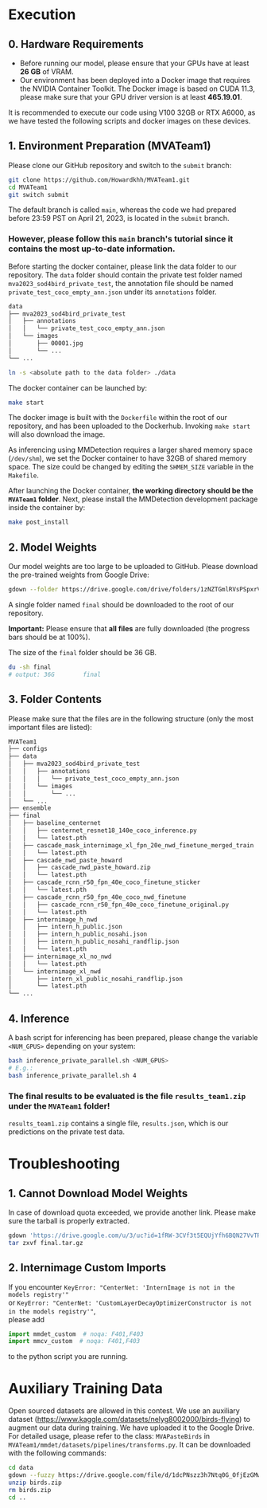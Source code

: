 # Execution

## 0. Hardware Requirements
- Before running our model, please ensure that your GPUs have at least **26 GB** of VRAM.
- Our environment has been deployed into a Docker image that requires the NVIDIA Container Toolkit. The Docker image is based on CUDA 11.3, please make sure that your GPU driver version is at least **465.19.01**.

It is recommended to execute our code using V100 32GB or RTX A6000, as we have tested the following scripts and docker images on these devices.

## 1. Environment Preparation (MVATeam1)

Please clone our GitHub repository and switch to the `submit` branch:

```bash
git clone https://github.com/Howardkhh/MVATeam1.git
cd MVATeam1
git switch submit
```

The default branch is called `main`, whereas the code we had prepared before 23:59 PST on April 21, 2023, is located in the `submit` branch.

### **However, please follow this `main` branch's tutorial since it contains the most up-to-date information.**

Before starting the docker container, please link the data folder to our repository. The `data` folder should contain the private test folder named `mva2023_sod4bird_private_test`, the annotation file should be named `private_test_coco_empty_ann.json` under its `annotations` folder.

```bash
data
├── mva2023_sod4bird_private_test
│   ├── annotations
│   │   └── private_test_coco_empty_ann.json
│   └── images
│       ├── 00001.jpg
│       └── ...
└── ...
```

```bash
ln -s <absolute path to the data folder> ./data
```

The docker container can be launched by:

```bash
make start
```

The docker image is built with the `Dockerfile` within the root of our repository, and has been uploaded to the Dockerhub. Invoking `make start` will also download the image.

As inferencing using MMDetection requires a larger shared memory space (`/dev/shm`), we set the Docker container to have 32GB of shared memory space. The size could be changed by editing the `SHMEM_SIZE` variable in the `Makefile`.

After launching the Docker container, **the working directory should be the `MVATeam1` folder**. Next, please install the MMDetection development package inside the container by:

```bash
make post_install
```

## 2. Model Weights

Our model weights are too large to be uploaded to GitHub. Please download the pre-trained weights from Google Drive:

```bash
gdown --folder https://drive.google.com/drive/folders/1zNZTGmlRVsPSpxrVwpik17I2w3XLbqDc?usp=share_link
```

A single folder named `final` should be downloaded to the root of our repository. 



**Important:** Please ensure that **all files** are fully downloaded (the progress bars should be at 100%). 

The size of the `final` folder should be 36 GB.
```bash
du -sh final
# output: 36G        final
```

## 3. Folder Contents 
Please make sure that the files are in the following structure (only the most important files are listed):
```bash
MVATeam1
├── configs
├── data
│   ├── mva2023_sod4bird_private_test
│   │   ├── annotations
│   │   │   └── private_test_coco_empty_ann.json
│   │   └── images
│   │       └── ...
│   └── ...
├── ensemble
├── final
│   ├── baseline_centernet
│   │   ├── centernet_resnet18_140e_coco_inference.py
│   │   └── latest.pth
│   ├── cascade_mask_internimage_xl_fpn_20e_nwd_finetune_merged_train
│   │   └── latest.pth
│   ├── cascade_nwd_paste_howard
│   │   ├── cascade_nwd_paste_howard.zip
│   │   └── latest.pth
│   ├── cascade_rcnn_r50_fpn_40e_coco_finetune_sticker
│   │   └── latest.pth
│   ├── cascade_rcnn_r50_fpn_40e_coco_nwd_finetune
│   │   ├── cascade_rcnn_r50_fpn_40e_coco_finetune_original.py
│   │   └── latest.pth
│   ├── internimage_h_nwd
│   │   ├── intern_h_public.json
│   │   ├── intern_h_public_nosahi.json
│   │   ├── intern_h_public_nosahi_randflip.json
│   │   └── latest.pth
│   ├── internimage_xl_no_nwd
│   │   └── latest.pth
│   └── internimage_xl_nwd
│   	├── intern_xl_public_nosahi_randflip.json
│   	└── latest.pth   
└── ...
```

## 4. Inference
A bash script for inferencing has been prepared, please change the variable `<NUM_GPUS>` depending on your system:
```bash
bash inference_private_parallel.sh <NUM_GPUS>
# E.g.:
bash inference_private_parallel.sh 4
```

### **The final results to be evaluated is the file `results_team1.zip` under the `MVATeam1` folder!**
`results_team1.zip` contains a single file, `results.json`, which is our predictions on the private test data.

# Troubleshooting
## 1. Cannot Download Model Weights

In case of download quota exceeded, we provide another link. Please make sure the tarball is properly extracted.
```bash
gdown 'https://drive.google.com/u/3/uc?id=1fRW-3CVf3t5EQUjYfh6BQN27VvTRTn9a&export=download'
tar zxvf final.tar.gz
```
## 2. Internimage Custom Imports
If you encounter 
```KeyError: "CenterNet: 'InternImage is not in the models registry'"```\
or
```KeyError: "CenterNet: 'CustomLayerDecayOptimizerConstructor is not in the models registry'"```,\
please add
```python
import mmdet_custom  # noqa: F401,F403
import mmcv_custom  # noqa: F401,F403
```
to the python script you are running.

# Auxiliary Training Data
Open sourced datasets are allowed in this contest. We use an auxiliary dataset (https://www.kaggle.com/datasets/nelyg8002000/birds-flying) to augment our data during training. We have uploaded it to the Google Drive. For detailed usage, please refer to the class: `MVAPasteBirds` in `MVATeam1/mmdet/datasets/pipelines/transforms.py`. It can be downloaded with the following commands:

```bash
cd data
gdown --fuzzy https://drive.google.com/file/d/1dcPNszz3h7Ntq0G_OfjEzGMwc9OAv7uQ/view?usp=share_link
unzip birds.zip
rm birds.zip
cd ..
```